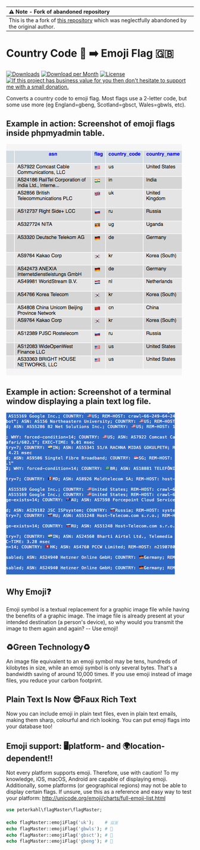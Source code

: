 | :warning: Note - Fork of abandoned repository |
|:----------------------------------------|
| This is the a fork of [this repository](https://github.com/peterkahl/country-code-to-emoji-flag) which was neglectfully abandoned by the original author. |

# Country Code 🔡 ➡️ Emoji Flag 🇬🇧

[![Downloads](https://img.shields.io/packagist/dt/peterkahl/country-code-to-emoji-flag.svg)](https://packagist.org/packages/peterkahl/country-code-to-emoji-flag)
[![Download per Month](https://img.shields.io/packagist/dm/peterkahl/country-code-to-emoji-flag.svg)](https://packagist.org/packages/peterkahl/country-code-to-emoji-flag)
[![License](http://img.shields.io/:license-apache-blue.svg)](http://www.apache.org/licenses/LICENSE-2.0.html)
[![If this project has business value for you then don't hesitate to support me with a small donation.](https://img.shields.io/badge/Donations-via%20Paypal-blue.svg)](https://www.paypal.me/PeterK93)

Converts a country code to emoji flag. Most flags use a 2-letter code, but some use more (eg England=gbeng, Scotland=gbsct, Wales=gbwls, etc).

## Example in action: Screenshot of emoji flags inside phpmyadmin table.
![image](https://github.com/bobdenotter/country-code-to-emoji-flag/blob/master/screenshot-phpmyadmin-flags.png "Screenshot of emoji flags inside phpmyadmin table.")

## Example in action: Screenshot of a terminal window displaying a plain text log file.
![image](https://github.com/bobdenotter/country-code-to-emoji-flag/blob/master/logfile-example.png "Screenshot of a terminal window displaying a plain text log file.")

## Why Emoji❓
Emoji symbol is a textual replacement for a graphic image file while having the benefits of a graphic image. The image file is already present at your intended destination (a person's device), so why would you transmit the image to them again and again? -- Use emoji!

## ♻️Green Technology♻️
An image file equivalent to an emoji symbol may be tens, hundreds of kilobytes in size, while an emoji symbol is only several bytes. That's a bandwidth saving of around 10,000 times. If you use emoji instead of image files, you reduce your carbon footprint.

## Plain Text Is Now 😎Faux Rich Text
Now you can include emoji in plain text files, even in plain text emails, making them sharp, colourful and rich looking. You can put emoji flags into your database too!

## Emoji support: 🖥platform- and 🌍location-dependent‼️
Not every platform supports emoji. Therefore, use with caution! To my knowledge, iOS, macOS, Android are capable of displaying emoji. Additionally, some platforms (or geographical regions) may not be able to display certain flags. If unsure, use this as a reference and easy way to test your platform: <http://unicode.org/emoji/charts/full-emoji-list.html>

```php
use peterkahl\flagMaster\flagMaster;

echo flagMaster::emojiFlag('uk');    # 🇬🇧
echo flagMaster::emojiFlag('gbwls'); # 🏴󠁧󠁢󠁷󠁬󠁳󠁿
echo flagMaster::emojiFlag('gbsct'); # 🏴󠁧󠁢󠁳󠁣󠁴󠁿
echo flagMaster::emojiFlag('gbeng'); # 🏴󠁧󠁢󠁥󠁮󠁧󠁿

```
